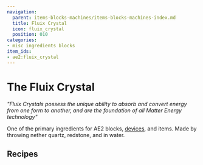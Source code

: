 ```yaml
---
navigation:
  parent: items-blocks-machines/items-blocks-machines-index.md
  title: Fluix Crystal
  icon: fluix_crystal
  position: 010
categories:
- misc ingredients blocks
item_ids:
- ae2:fluix_crystal
---
```


# The Fluix Crystal

<ItemImage id="fluix_crystal" scale="4" />

*"Fluix Crystals possess the unique ability to absorb and convert energy from one form to another, and are the foundation of
all Matter Energy technology"*

One of the primary ingredients for AE2 blocks, [devices](../ae2-mechanics/devices.md), and items. Made by throwing nether quartz, redstone, and
<ItemLink id="charged_certus_quartz_crystal" /> in water.

## Recipes

<Row>
  <Recipe id="transform/fluix_crystals" />

  <Recipe id="transform/fluix_crystal" />

  <Recipe id="misc/deconstruction_fluix_block" />
</Row>
